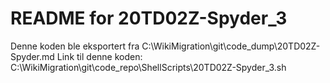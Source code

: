 # README for 20TD02Z-Spyder_3
Denne koden ble eksportert fra C:\WikiMigration\git\code_dump\20TD02Z-Spyder.md
Link til denne koden: C:\WikiMigration\git\code_repo\ShellScripts\20TD02Z-Spyder_3.sh
